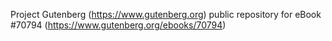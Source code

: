 Project Gutenberg (https://www.gutenberg.org) public repository for
eBook #70794 (https://www.gutenberg.org/ebooks/70794)
